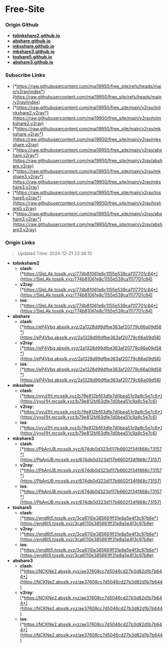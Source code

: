 # Free-Site

### Origin Github

- [**tolinkshare2.github.io**](https://github.com/tolinkshare2/tolinkshare2.github.io)
- [**abshare.github.io**](https://github.com/abshare/abshare.github.io)
- [**mksshare.github.io**](https://github.com/mksshare/mksshare.github.io)
- [**mkshare3.github.io**](https://github.com/mkshare3/mkshare3.github.io)
- [**toshare5.github.io**](https://github.com/toshare5/toshare5.github.io)
- [**abshare3.github.io**](https://github.com/abshare3/abshare3.github.io)

### Subscribe Links

- [*https://raw.githubusercontent.com/mai19950/free_site/refs/heads/main/v2ray/index*](https://raw.githubusercontent.com/mai19950/free_site/refs/heads/main/v2ray/index)
- [*https://raw.githubusercontent.com/mai19950/free_site/main/v2ray/tolinkshare2.v2ray*](https://raw.githubusercontent.com/mai19950/free_site/main/v2ray/tolinkshare2.v2ray)
- [*https://raw.githubusercontent.com/mai19950/free_site/main/v2ray/mksshare.v2ray*](https://raw.githubusercontent.com/mai19950/free_site/main/v2ray/mksshare.v2ray)
- [*https://raw.githubusercontent.com/mai19950/free_site/main/v2ray/abshare.v2ray*](https://raw.githubusercontent.com/mai19950/free_site/main/v2ray/abshare.v2ray)
- [*https://raw.githubusercontent.com/mai19950/free_site/main/v2ray/mkshare3.v2ray*](https://raw.githubusercontent.com/mai19950/free_site/main/v2ray/mkshare3.v2ray)
- [*https://raw.githubusercontent.com/mai19950/free_site/main/v2ray/toshare5.v2ray*](https://raw.githubusercontent.com/mai19950/free_site/main/v2ray/toshare5.v2ray)
- [*https://raw.githubusercontent.com/mai19950/free_site/main/v2ray/abshare3.v2ray*](https://raw.githubusercontent.com/mai19950/free_site/main/v2ray/abshare3.v2ray)

### Origin Links

> Updated Time: 2024-12-21 23:36:10

- **tolinkshare2**
  - **clash**: [*https://SleLAk.tosslk.xyz/774b81061e8c1155e539ca1117701c84*](https://SleLAk.tosslk.xyz/774b81061e8c1155e539ca1117701c84)
  - **v2ray**: [*https://SleLAk.tosslk.xyz/774b81061e8c1155e539ca1117701c84*](https://SleLAk.tosslk.xyz/774b81061e8c1155e539ca1117701c84)
  - **ios**: [*https://SleLAk.tosslk.xyz/774b81061e8c1155e539ca1117701c84*](https://SleLAk.tosslk.xyz/774b81061e8c1155e539ca1117701c84)
- **abshare**
  - **clash**: [*https://eP4Vbq.absslk.xyz/2a1328d99dfbe363af20779c66a09d58*](https://eP4Vbq.absslk.xyz/2a1328d99dfbe363af20779c66a09d58)
  - **v2ray**: [*https://eP4Vbq.absslk.xyz/2a1328d99dfbe363af20779c66a09d58*](https://eP4Vbq.absslk.xyz/2a1328d99dfbe363af20779c66a09d58)
  - **ios**: [*https://eP4Vbq.absslk.xyz/2a1328d99dfbe363af20779c66a09d58*](https://eP4Vbq.absslk.xyz/2a1328d99dfbe363af20779c66a09d58)
- **mksshare**
  - **clash**: [*https://yvuI1H.mcsslk.xyz/b79e812bf63dfe7d0bea51c9a9c5e7c6*](https://yvuI1H.mcsslk.xyz/b79e812bf63dfe7d0bea51c9a9c5e7c6)
  - **v2ray**: [*https://yvuI1H.mcsslk.xyz/b79e812bf63dfe7d0bea51c9a9c5e7c6*](https://yvuI1H.mcsslk.xyz/b79e812bf63dfe7d0bea51c9a9c5e7c6)
  - **ios**: [*https://yvuI1H.mcsslk.xyz/b79e812bf63dfe7d0bea51c9a9c5e7c6*](https://yvuI1H.mcsslk.xyz/b79e812bf63dfe7d0bea51c9a9c5e7c6)
- **mkshare3**
  - **clash**: [*https://PbAnUB.mcsslk.xyz/674db0d323d117b6602f34f868c73157*](https://PbAnUB.mcsslk.xyz/674db0d323d117b6602f34f868c73157)
  - **v2ray**: [*https://PbAnUB.mcsslk.xyz/674db0d323d117b6602f34f868c73157*](https://PbAnUB.mcsslk.xyz/674db0d323d117b6602f34f868c73157)
  - **ios**: [*https://PbAnUB.mcsslk.xyz/674db0d323d117b6602f34f868c73157*](https://PbAnUB.mcsslk.xyz/674db0d323d117b6602f34f868c73157)
- **toshare5**
  - **clash**: [*https://end6t5.tosslk.xyz/3ca6110e385661ff31e8a5e4f3c97b6e*](https://end6t5.tosslk.xyz/3ca6110e385661ff31e8a5e4f3c97b6e)
  - **v2ray**: [*https://end6t5.tosslk.xyz/3ca6110e385661ff31e8a5e4f3c97b6e*](https://end6t5.tosslk.xyz/3ca6110e385661ff31e8a5e4f3c97b6e)
  - **ios**: [*https://end6t5.tosslk.xyz/3ca6110e385661ff31e8a5e4f3c97b6e*](https://end6t5.tosslk.xyz/3ca6110e385661ff31e8a5e4f3c97b6e)
- **abshare3**
  - **clash**: [*https://NCKNe2.absslk.xyz/ae37608cc7d5046cd27b3d82d1b7b644*](https://NCKNe2.absslk.xyz/ae37608cc7d5046cd27b3d82d1b7b644)
  - **v2ray**: [*https://NCKNe2.absslk.xyz/ae37608cc7d5046cd27b3d82d1b7b644*](https://NCKNe2.absslk.xyz/ae37608cc7d5046cd27b3d82d1b7b644)
  - **ios**: [*https://NCKNe2.absslk.xyz/ae37608cc7d5046cd27b3d82d1b7b644*](https://NCKNe2.absslk.xyz/ae37608cc7d5046cd27b3d82d1b7b644)
